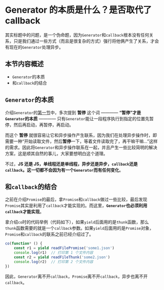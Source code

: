 # Generator 的本质是什么？是否取代了 callback

其实标题中的问题，是一个伪命题，因为`Generator`和`callback`根本没有任何关系，只是我们通过一些方式（而且是很复杂的方式）强行将他俩产生了关系，才会有现在的`Generator`处理异步。

## 本节内容概述

- `Generator`的本质
- 和`callback`的结合

## `Generator`的本质

介绍`Generator`的[第一节](./01-generator-in-es6.md)中，多次提到 **暂停** 这个词 ———— **“暂停”才是`Generator`的本质** ———— 只有`Generator`能让一段程序执行到指定的位置先暂停，然后再启动，再暂停，再启动。

而这个 **暂停** 就很容易让它和异步操作产生联系，因为我们在处理异步操作时，即需要一种“开始读取文件，然后**暂停**一下，等着文件读取完了，再干嘛干嘛...”这样的需求。因此将`Generator`和异步操作联系在一起，并且产生一些比较简明的解决方案，这是顺其自然的事儿，大家要想明白这个道理。

不过，**JS 还是 JS，单线程还是单线程，异步还是异步，`callback`还是`callback`。这一切都不会因为有一个`Generator`而有任何变化**。

## 和`callback`的结合

之前在介绍`Promise`的最后，拿`Promise`和`callback`做过一些比较，最后发现`Promise`其实是利用了`callback`才能实现的。而这里，**`Generator`也必须利用`callback`才能实现**。

拿介绍`co`时的代码举例（代码如下），如果`yield`后面用的是`thunk`函数，那么`thunk`函数需要的就是一个`callback`参数。如果`yield`后面用的是`Promise`对象，`Promise`和`callback`的联系之前已经介绍过了。

```javascript
co(function* () {
    const r1 = yield readFilePromise('some1.json')
    console.log(r1)  // 打印第 1 个文件内容
    const r2 = yield readFileThunk('some2.json')
    console.log(r2)  // 打印第 2 个文件内容
})
```

因此，`Generator`离不开`callback`，`Promise`离不开`callback`，异步也离不开`callback`。


